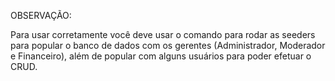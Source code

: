 OBSERVAÇÃO:

Para usar corretamente você deve usar o comando para rodar as seeders para popular o banco de dados com os gerentes (Administrador, Moderador e Financeiro), além de popular com alguns usuários para poder efetuar o CRUD.